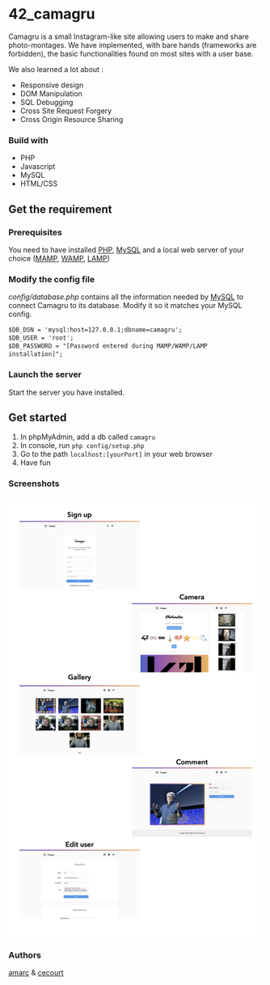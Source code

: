 # 42_camagru
Camagru is a small Instagram-like site allowing users to make and share photo-montages. We have implemented, with bare hands (frameworks are forbidden), the basic functionalities found on most sites with a user base.

We also learned a lot about :
* Responsive design
* DOM Manipulation
* SQL Debugging
* Cross Site Request Forgery
* Cross Origin Resource Sharing

### Build with
* PHP
* Javascript
* MySQL
* HTML/CSS

## Get the requirement

### Prerequisites
You need to have installed [PHP](http://www.php.net/), [MySQL](https://www.mysql.com/fr/) and a local web server of your choice ([MAMP](https://bitnami.com/stack/mamp/installer), [WAMP](https://bitnami.com/stack/wamp/installer), [LAMP](https://bitnami.com/stack/lamp/installer))

### Modify the config file
*config/database.php* contains all the information needed by [MySQL](https://www.mysql.com/fr/) to connect Camagru to its database. Modify it so it matches your MySQL config.
```
$DB_DSN = 'mysql:host=127.0.0.1;dbname=camagru';
$DB_USER = 'root';
$DB_PASSWORD = "[Password entered during MAMP/WAMP/LAMP installation]";
```
### Launch the server
Start the server you have installed.

## Get started
1. In phpMyAdmin, add a db called `camagru`
2. In console, run `php config/setup.php`
3. Go to the path `localhost:[yourPort]` in your web browser
4. Have fun

### Screenshots

![alt text](https://raw.githubusercontent.com/amarc27/42_camagru/master/public/sreenshots/Screens.001.png)

### Authors
[amarc](https://github.com/amarc27/) & [cecourt](https://github.com/CesarCourt)
